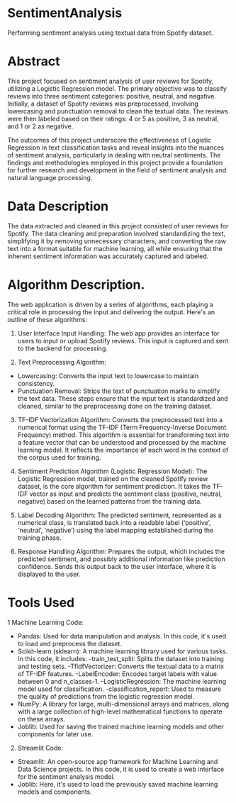 # SentimentAnalysis
Performing sentiment analysis using textual data from Spotify dataset.

# Abstract 
This project focused on sentiment analysis of user reviews for Spotify, utilizing a Logistic Regression model. The primary objective was to classify reviews into three sentiment categories: positive, neutral, and negative. Initially, a dataset of Spotify reviews was preprocessed, involving lowercasing and punctuation removal to clean the textual data. The reviews were then labeled based on their ratings: 4 or 5 as positive, 3 as neutral, and 1 or 2 as negative.

The outcomes of this project underscore the effectiveness of Logistic Regression in text classification tasks and reveal insights into the nuances of sentiment analysis, particularly in dealing with neutral sentiments. The findings and methodologies employed in this project provide a foundation for further research and development in the field of sentiment analysis and natural language processing.

# Data Description
The data extracted and cleaned in this project consisted of user reviews for Spotify. The data cleaning and preparation involved standardizing the text, simplifying it by removing unnecessary characters, and converting the raw text into a format suitable for machine learning, all while ensuring that the inherent sentiment information was accurately captured and labeled.

# Algorithm Description. 
The web application is driven by a series of algorithms, each playing a critical role in processing the input and delivering the output. Here's an outline of these algorithms:

1. User Interface Input Handling:
The web app provides an interface for users to input or upload Spotify reviews. This input is captured and sent to the backend for processing.

2. Text Preprocessing Algorithm:
- Lowercasing: Converts the input text to lowercase to maintain consistency.
- Punctuation Removal: Strips the text of punctuation marks to simplify the text data.
These steps ensure that the input text is standardized and cleaned, similar to the preprocessing done on the training dataset.

3. TF-IDF Vectorization Algorithm:
Converts the preprocessed text into a numerical format using the TF-IDF (Term Frequency-Inverse Document Frequency) method.
This algorithm is essential for transforming text into a feature vector that can be understood and processed by the machine learning model. It reflects the importance of each word in the context of the corpus used for training.

4. Sentiment Prediction Algorithm (Logistic Regression Model):
The Logistic Regression model, trained on the cleaned Spotify review dataset, is the core algorithm for sentiment prediction.
It takes the TF-IDF vector as input and predicts the sentiment class (positive, neutral, negative) based on the learned patterns from the training data.

5. Label Decoding Algorithm:
The predicted sentiment, represented as a numerical class, is translated back into a readable label (‘positive’, ‘neutral’, ‘negative’) using the label mapping established during the training phase.

6. Response Handling Algorithm:
Prepares the output, which includes the predicted sentiment, and possibly additional information like prediction confidence.
Sends this output back to the user interface, where it is displayed to the user.

# Tools Used
1 Machine Learning Code:

- Pandas: Used for data manipulation and analysis. In this code, it's used to load and preprocess the dataset.
- Scikit-learn (sklearn): A machine learning library used for various tasks. In this code, it includes:
    -train_test_split: Splits the dataset into training and testing sets.
    -TfidfVectorizer: Converts the textual data to a matrix of TF-IDF features.
    -LabelEncoder: Encodes target labels with value between 0 and n_classes-1.
    -LogisticRegression: The machine learning model used for classification.
    -classification_report: Used to measure the quality of predictions from the logistic regression model.
- NumPy: A library for large, multi-dimensional arrays and matrices, along with a large collection of high-level mathematical functions to operate on these arrays.
- Joblib: Used for saving the trained machine learning models and other components for later use.

2. Streamlit Code:

- Streamlit: An open-source app framework for Machine Learning and Data Science projects. In this code, it is used to create a web interface for the sentiment analysis model.
- Joblib: Here, it's used to load the previously saved machine learning models and components.
